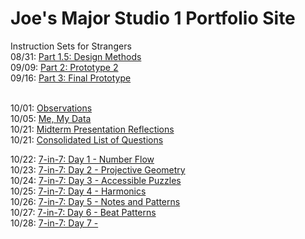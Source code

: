 # Joe's Major Studio 1 Portfolio Site #

Instruction Sets for Strangers <br>
08/31: [Part 1.5: Design Methods](https://sycrus.github.io/major-studio-1/0831.html) <br>
09/09: [Part 2: Prototype 2](https://sycrus.github.io/major-studio-1/0909.html) <br>
09/16: [Part 3: Final Prototype](https://sycrus.github.io/major-studio-1/0916.html) <br>
<br>

10/01: [Observations](https://sycrus.github.io/major-studio-1/1001.html) <br>
10/05: [Me, My Data](https://sycrus.github.io/major-studio-1/1005.html) <br>
10/21: [Midterm Presentation Reflections](https://sycrus.github.io/major-studio-1/1021.html) <br>
10/21: [Consolidated List of Questions](https://sycrus.github.io/major-studio-1/questions.html)<br>

10/22: [7-in-7: Day 1 - Number Flow](https://sycrus.github.io/major-studio-1/1022/1022.html) <br>
10/23: [7-in-7: Day 2 - Projective Geometry](https://sycrus.github.io/major-studio-1/1023/1023.html)<br>
10/24: [7-in-7: Day 3 - Accessible Puzzles](https://sycrus.github.io/major-studio-1/1024/1024.html)<br>
10/25: [7-in-7: Day 4 - Harmonics](https://sycrus.github.io/major-studio-1/1025/1025.html)<br>
10/26: [7-in-7: Day 5 - Notes and Patterns](https://sycrus.github.io/major-studio-1/1026/1026.html)<br>
10/27: [7-in-7: Day 6 - Beat Patterns](https://sycrus.github.io/major-studio-1/1027/1027.html)<br>
10/28: [7-in-7: Day 7 - ]()<br>